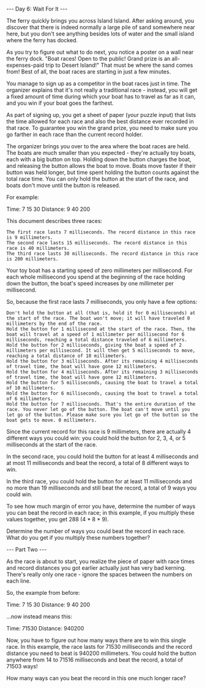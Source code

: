--- Day 6: Wait For It ---

The ferry quickly brings you across Island Island.
After asking around, you discover that there is indeed normally a large pile of sand somewhere near here,
but you don't see anything besides lots of water and the small island where the ferry has docked.

As you try to figure out what to do next, you notice a poster on a wall near the ferry dock. 
"Boat races! Open to the public! Grand prize is an all-expenses-paid trip to Desert Island!"
That must be where the sand comes from! Best of all, the boat races are starting in just a few minutes.

You manage to sign up as a competitor in the boat races just in time.
The organizer explains that it's not really a traditional race - instead,
you will get a fixed amount of time during which your boat has to travel as far as it can,
and you win if your boat goes the farthest.

As part of signing up,
you get a sheet of paper (your puzzle input) that lists the time allowed for each race and also the best distance ever recorded in that race.
To guarantee you win the grand prize, you need to make sure you go farther in each race than the current record holder.

The organizer brings you over to the area where the boat races are held.
The boats are much smaller than you expected - they're actually toy boats, each with a big button on top.
Holding down the button charges the boat, and releasing the button allows the boat to move.
Boats move faster if their button was held longer, but time spent holding the button counts against the total race time.
You can only hold the button at the start of the race, and boats don't move until the button is released.

For example:

Time:      7  15   30
Distance:  9  40  200

This document describes three races:

    The first race lasts 7 milliseconds. The record distance in this race is 9 millimeters.
    The second race lasts 15 milliseconds. The record distance in this race is 40 millimeters.
    The third race lasts 30 milliseconds. The record distance in this race is 200 millimeters.

Your toy boat has a starting speed of zero millimeters per millisecond.
For each whole millisecond you spend at the beginning of the race holding down the button, 
the boat's speed increases by one millimeter per millisecond.

So, because the first race lasts 7 milliseconds, you only have a few options:

    Don't hold the button at all (that is, hold it for 0 milliseconds) at the start of the race. The boat won't move; it will have traveled 0 millimeters by the end of the race.
    Hold the button for 1 millisecond at the start of the race. Then, the boat will travel at a speed of 1 millimeter per millisecond for 6 milliseconds, reaching a total distance traveled of 6 millimeters.
    Hold the button for 2 milliseconds, giving the boat a speed of 2 millimeters per millisecond. It will then get 5 milliseconds to move, reaching a total distance of 10 millimeters.
    Hold the button for 3 milliseconds. After its remaining 4 milliseconds of travel time, the boat will have gone 12 millimeters.
    Hold the button for 4 milliseconds. After its remaining 3 milliseconds of travel time, the boat will have gone 12 millimeters.
    Hold the button for 5 milliseconds, causing the boat to travel a total of 10 millimeters.
    Hold the button for 6 milliseconds, causing the boat to travel a total of 6 millimeters.
    Hold the button for 7 milliseconds. That's the entire duration of the race. You never let go of the button. The boat can't move until you let go of the button. Please make sure you let go of the button so the boat gets to move. 0 millimeters.

Since the current record for this race is 9 millimeters, 
there are actually 4 different ways you could win:
you could hold the button for 2, 3, 4, or 5 milliseconds at the start of the race.

In the second race,
you could hold the button for at least 4 milliseconds and at most 11 milliseconds and beat the record, 
a total of 8 different ways to win.

In the third race,
you could hold the button for at least 11 milliseconds and no more than 19 milliseconds and still beat the record, 
a total of 9 ways you could win.

To see how much margin of error you have,
determine the number of ways you can beat the record in each race;
in this example, if you multiply these values together, you get 288 (4 * 8 * 9).

Determine the number of ways you could beat the record in each race.
What do you get if you multiply these numbers together?

--- Part Two ---

As the race is about to start,
you realize the piece of paper with race times and record distances you got earlier actually just has very bad kerning.
There's really only one race - ignore the spaces between the numbers on each line.

So, the example from before:

Time:      7  15   30
Distance:  9  40  200

...now instead means this:

Time:      71530
Distance:  940200

Now, you have to figure out how many ways there are to win this single race.
In this example, the race lasts for 71530 milliseconds and the record distance you need to beat is 940200 millimeters.
You could hold the button anywhere from 14 to 71516 milliseconds and beat the record, a total of 71503 ways!

How many ways can you beat the record in this one much longer race?
